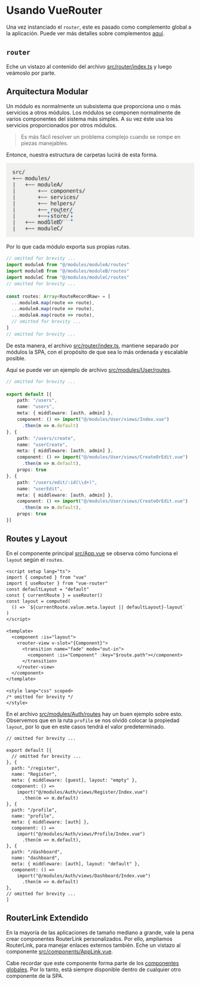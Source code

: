 # Usando VueRouter

Una vez instanciado el `router`, este es pasado como complemento global a la aplicación. Puede ver más detalles sobre complementos [aquí](../vue/vue-global-plugins.html).

## `router`

Eche un vistazo al contenido del archivo [src/router/index.ts](https://github.com/CaribesTIC/vue-frontend-ts/blob/main/src/router/index.ts) y luego veámoslo por parte.

## Arquitectura Modular

Un módulo es normalmente un subsistema que proporciona uno o más servicios a otros módulos. Los módulos se componen normalmente de varios componentes del sistema más simples. A su vez éste usa los servicios proporcionados por otros módulos.

>Es más fácil resolver un problema complejo cuando se rompe en piezas manejables.

Entonce, nuestra estructura de carpetas lucirá de esta forma.

![Modular architecture](./img/modules.jpg)

Por lo que cada módulo exporta sus propias rutas.

```ts
// omitted for brevity ...
import moduleA from "@/modules/moduleA/routes"
import moduleB from "@/modules/moduleB/routes"
import moduleC from "@/modules/moduleC/routes"
// omitted for brevity ...

const routes: Array<RouteRecordRaw> = [
  ...moduleA.map(route => route),
  ...moduleA.map(route => route),
  ...moduleA.map(route => route),
  // omitted for brevity ...
]
// omitted for brevity ...
```
De esta manera, el archivo [src/router/index.ts](https://github.com/CaribesTIC/vue-frontend-ts/blob/main/src/router/index.ts), mantiene separado por módulos la SPA, con el propósito de que sea lo más ordenada y escalable posible.

Aquí se puede ver un ejemplo de archivo [src/modules/User/routes](https://github.com/CaribesTIC/vue-frontend-ts/blob/main/src/modules/User/routes/index.ts).

```ts
// omitted for brevity ...

export default [{
    path: "/users",
    name: "users",
    meta: { middleware: [auth, admin] },
    component: () => import("@/modules/User/views/Index.vue")      
      .then(m => m.default)
}, {
    path: "/users/create",
    name: "userCreate",
    meta: { middleware: [auth, admin] },
    component: () => import("@/modules/User/views/CreateOrEdit.vue")
      .then(m => m.default),
    props: true
}, {
    path: "/users/edit/:id(\\d+)",
    name: "userEdit",
    meta: { middleware: [auth, admin] },
    component: () => import("@/modules/User/views/CreateOrEdit.vue")
      .then(m => m.default),
    props: true
}]
```

## Routes y Layout

En el componente principal [src/App.vue](https://github.com/CaribesTIC/vue-frontend-ts/blob/main/src/App.vue) se observa cómo funciona el `layout` según el `routes`.

```vue{6,7,8,12,13}
<script setup lang="ts">
import { computed } from "vue"
import { useRouter } from "vue-router"
const defaultLayout = "default"
const { currentRoute } = useRouter()
const layout = computed(
  () => `${currentRoute.value.meta.layout || defaultLayout}-layout`
)
</script>

<template>
  <component :is="layout">
    <router-view v-slot="{Component}">
      <transition name="fade" mode="out-in">
        <component :is="Component" :key="$route.path"></component>
      </transition>
    </router-view>
  </component>
</template>

<style lang="css" scoped>
/* omitted for brevity */
</style>
```

En el archivo [src/modules/Auth/routes](https://github.com/CaribesTIC/vue-frontend-ts/blob/main/src/modules/Auth/routes/index.ts) hay un buen ejemplo sobre esto. Observemos que en la ruta `profile` se nos olvidó colocar la propiedad `layout`, por lo que en este casos tendrá el valor predeterminado.

```ts{15,16}
// omitted for brevity ...

export default [{
  // omitted for brevity ...
}, {
  path: "/register",
  name: "Register",    
  meta: { middleware: [guest], layout: "empty" },
  component: () =>
    import("@/modules/Auth/views/Register/Index.vue")
      .then(m => m.default)
}, {
  path: "/profile",
  name: "profile",
  meta: { middleware: [auth] },
  component: () =>
    import("@/modules/Auth/views/Profile/Index.vue")
      .then(m => m.default),
}, {
  path: "/dashboard",
  name: "dashboard",
  meta: { middleware: [auth], layout: "default" },
  component: () =>
    import("@/modules/Auth/views/Dashboard/Index.vue")
      .then(m => m.default)
},
// omitted for brevity ...
]
```

## RouterLink Extendido

En la mayoría de las aplicaciones de tamaño mediano a grande, vale la pena crear componentes RouterLink personalizados. Por ello, ampliamos RouterLink, para manejar enlaces externos también. Eche un vistazo al componente [src/components/AppLink.vue](https://github.com/CaribesTIC/vue-frontend-ts/blob/main/src/components/AppLink.vue).

Cabe recordar que este componente forma parte de los [componentes globales](../vue/vue-global-plugins.html#plugins-components). Por lo tanto, está siempre disponible dentro de cualquier otro componente de la SPA.
